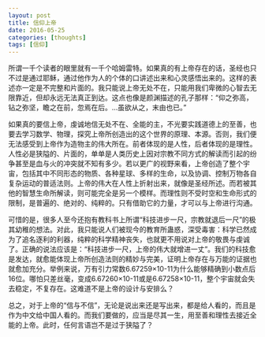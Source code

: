 ```yaml
---
layout: post
title: 信仰上帝
date: 2016-05-25
categories: [thoughts]
tags: [信仰]
---
```


所谓一千个读者的眼里就有一千个哈姆雷特。如果真的有上帝存在的话，圣经也只不过是通过耶稣，通过他作为人的个体的口讲述出来和心灵感悟出来的。这样的表述亦一定是不完整和片面的。我只能说上帝无处不在，只能用我们卑微的心智去无限靠近，但却永远无法真正到达。这点也像是颜渊描述的孔子那样：“仰之弥高，钻之弥坚，瞻之在前，忽焉在后。...虽欲从之，末由也已。”

如果真的要信上帝，虔诚地信无处不在、全能的主，不光要实践道德上的至善，也要去学习数学、物理，探究上帝所创造出的这个世界的原理、本源。否则，我们便无法感受到上帝作为造物主的伟大所在。前者体现的是人性，后者体现的是理性。人性必是狭隘的、片面的，单单是人类历史上因对宗教不同方式的解读而引起的纷争甚至是血与火的冲突就不知有多少。若以更广的视野来看，上帝创造了整个宇宙，包括其中不同形态的物质、各种星球、多样的生命，以及协调、控制万物各自复杂运动的普适法则。上帝的伟大在人性上折射出来，就像是圣经所述。而若被其他的智慧生命所解读，则可能完全是另一个模样。而理性则不受时空和生命形式的限制，是普遍的、绝对的、纯粹的。只有借助它的力量，才可以与上帝进行沟通。

可惜的是，很多人至今还抱有教科书上所谓“科技进步一尺，宗教就退后一尺”的极其幼稚的想法。对此，我只能说人们被现今的教育所蛊惑，深受毒害：科学已然成为了追名逐利的利器，纯粹的科学精神丧失，也就更不用说对上帝的敬畏与虔诚了。正确的说法应该是：“科技进步一尺，上帝的伟大就增进一丈”。我们的科技愈是发达，就愈能体现上帝所创造法则的精妙与完美，证明上帝存在与万能的证据也就愈加充分。举例来说，万有引力常数6.67259×10-11为什么能够精确到小数点后16位。哪怕只差丝毫，变成6.67260×10-11或是6.67258×10-11，整个宇宙就会失去稳定，不复存在。这难道不是上帝的设计与安排么？

总之，对于上帝的“信与不信”，无论是说出来还是写出来，都是给人看的，而且是作为中文给中国人看的。而我们要做的，应当是尽其一生，用至善和理性去接近全能的上帝。此时，任何言语岂不是过于狭隘了？

